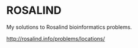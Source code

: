 # ROSALIND
My solutions to Rosalind bioinformatics problems.

http://rosalind.info/problems/locations/
